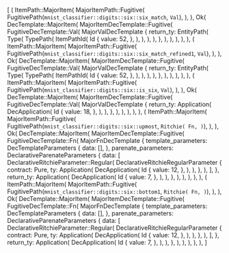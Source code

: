 [
    (
        ItemPath::MajorItem(
            MajorItemPath::Fugitive(
                FugitivePath(`mnist_classifier::digits::six::six_match`, `Val`),
            ),
        ),
        Ok(
            DecTemplate::MajorItem(
                MajorItemDecTemplate::Fugitive(
                    FugitiveDecTemplate::Val(
                        MajorValDecTemplate {
                            return_ty: EntityPath(
                                Type(
                                    TypePath(
                                        ItemPathId(
                                            Id {
                                                value: 52,
                                            },
                                        ),
                                    ),
                                ),
                            ),
                        },
                    ),
                ),
            ),
        ),
    ),
    (
        ItemPath::MajorItem(
            MajorItemPath::Fugitive(
                FugitivePath(`mnist_classifier::digits::six::six_match_refined1`, `Val`),
            ),
        ),
        Ok(
            DecTemplate::MajorItem(
                MajorItemDecTemplate::Fugitive(
                    FugitiveDecTemplate::Val(
                        MajorValDecTemplate {
                            return_ty: EntityPath(
                                Type(
                                    TypePath(
                                        ItemPathId(
                                            Id {
                                                value: 52,
                                            },
                                        ),
                                    ),
                                ),
                            ),
                        },
                    ),
                ),
            ),
        ),
    ),
    (
        ItemPath::MajorItem(
            MajorItemPath::Fugitive(
                FugitivePath(`mnist_classifier::digits::six::is_six`, `Val`),
            ),
        ),
        Ok(
            DecTemplate::MajorItem(
                MajorItemDecTemplate::Fugitive(
                    FugitiveDecTemplate::Val(
                        MajorValDecTemplate {
                            return_ty: Application(
                                DecApplication(
                                    Id {
                                        value: 18,
                                    },
                                ),
                            ),
                        },
                    ),
                ),
            ),
        ),
    ),
    (
        ItemPath::MajorItem(
            MajorItemPath::Fugitive(
                FugitivePath(`mnist_classifier::digits::six::upmost`, `Ritchie(
                    Fn,
                )`),
            ),
        ),
        Ok(
            DecTemplate::MajorItem(
                MajorItemDecTemplate::Fugitive(
                    FugitiveDecTemplate::Fn(
                        MajorFnDecTemplate {
                            template_parameters: DecTemplateParameters {
                                data: [],
                            },
                            parenate_parameters: DeclarativeParenateParameters {
                                data: [
                                    DeclarativeRitchieParameter::Regular(
                                        DeclarativeRitchieRegularParameter {
                                            contract: Pure,
                                            ty: Application(
                                                DecApplication(
                                                    Id {
                                                        value: 12,
                                                    },
                                                ),
                                            ),
                                        },
                                    ),
                                ],
                            },
                            return_ty: Application(
                                DecApplication(
                                    Id {
                                        value: 7,
                                    },
                                ),
                            ),
                        },
                    ),
                ),
            ),
        ),
    ),
    (
        ItemPath::MajorItem(
            MajorItemPath::Fugitive(
                FugitivePath(`mnist_classifier::digits::six::bottom1`, `Ritchie(
                    Fn,
                )`),
            ),
        ),
        Ok(
            DecTemplate::MajorItem(
                MajorItemDecTemplate::Fugitive(
                    FugitiveDecTemplate::Fn(
                        MajorFnDecTemplate {
                            template_parameters: DecTemplateParameters {
                                data: [],
                            },
                            parenate_parameters: DeclarativeParenateParameters {
                                data: [
                                    DeclarativeRitchieParameter::Regular(
                                        DeclarativeRitchieRegularParameter {
                                            contract: Pure,
                                            ty: Application(
                                                DecApplication(
                                                    Id {
                                                        value: 12,
                                                    },
                                                ),
                                            ),
                                        },
                                    ),
                                ],
                            },
                            return_ty: Application(
                                DecApplication(
                                    Id {
                                        value: 7,
                                    },
                                ),
                            ),
                        },
                    ),
                ),
            ),
        ),
    ),
]